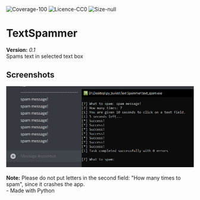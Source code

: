 ![Coverage-100](https://img.shields.io/badge/Coverage-100-brightgreen)
![Licence-CC0](https://img.shields.io/badge/License-CC--0-green)
![Size-null](https://img.shields.io/badge/Size-13.4MB-blue)

# TextSpammer
**Version:**
*0.1*
<br>
Spams text in selected text box
<br>
## Screenshots
![img1](images/img1.png)
<br><br>
**Note:** Please do not put letters in the second field: "How many times to spam", since it crashes the app.
<br>
\- Made with Python
